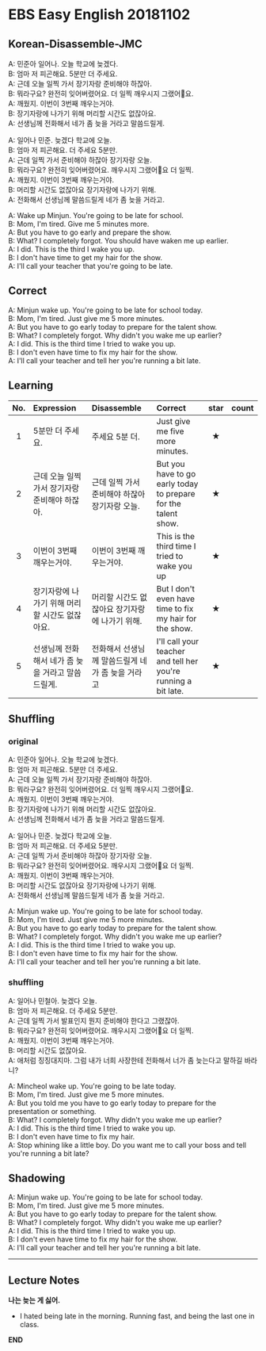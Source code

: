 # EBS Easy English 20181102

## Korean-Disassemble-JMC

A: 민준아 일어나. 오늘 학교에 늦겠다.  
B: 엄마 저 피곤해요. 5분만 더 주세요.  
A: 근데 오늘 일찍 가서 장기자랑 준비해야 하잖아.  
B: 뭐라구요? 완전히 잊어버렸어요. 더 일찍 깨우시지 그랬어요.  
A: 깨웠지. 이번이 3번째 깨우는거야.  
B: 장기자랑에 나가기 위해 머리할 시간도 없잖아요.  
A: 선생님께 전화해서 네가 좀 늦을 거라고 말씀드릴게.

A: 일어나 민준. 늦겠다 학교에 오늘.  
B: 엄마 저 피곤해요. 더 주세요 5분만.  
A: 근데 일찍 가서 준비해야 하잖아 장기자랑 오늘.  
B: 뭐라구요? 완전히 잊어버렸어요. 깨우시지 그랬어요 더 일찍.  
A: 깨웠지. 이번이 3번째 깨우는거야.  
B: 머리할 시간도 없잖아요 장기자랑에 나가기 위해.  
A: 전화해서 선생님께 말씀드릴게 네가 좀 늦을 거라고.

A: Wake up Minjun. You're going to be late for school.  
B: Mom, I'm tired. Give me 5 minutes more.  
A: But you have to go early and prepare the show.  
B: What? I completely forgot. You should have waken me up earlier.  
A: I did. This is the third I wake you up.  
B: I don't have time to get my hair for the show.  
A: I'll call your teacher that you're going to be late.  

## Correct

A: Minjun wake up. You're going to be late for school today.  
B: Mom, I'm tired. Just give me 5 more minutes.  
A: But you have to go early today to prepare for the talent show.  
B: What? I completely forgot. Why didn't you wake me up earlier?  
A: I did. This is the third time I tried to wake you up.  
B: I don't even have time to fix my hair for the show.  
A: I'll call your teacher and tell her you're running a bit late.

## Learning

| No. | Expression | Disassemble | Correct | star | count |
| :---: | :--- | :--- | :--- | :---: | :---: |
| 1 | 5분만 더 주세요. | 주세요 5분 더. | Just give me five more minutes. | ★ |
| 2 | 근데 오늘 일찍 가서 장기자랑 준비해야 하잖아. | 근데 일찍 가서 준비해야 하잖아 장기자랑 오늘. | But you have to go early today to prepare for the talent show. | ★ |
| 3 | 이번이 3번째 깨우는거야. | 이번이 3번째 깨우는거야. | This is the third time I tried to wake you up | ★ |
| 4 | 장기자랑에 나가기 위해 머리할 시간도 없잖아요. | 머리할 시간도 없잖아요 장기자랑에 나가기 위해. | But I don't even have time to fix my hair for the show. | ★ |
| 5 | 선생님께 전화해서 네가 좀 늦을 거라고 말씀드릴게. | 전화해서 선생님께 말씀드릴게 네가 좀 늦을 거라고 | I'll call your teacher and tell her you're running a bit late. | ★ |

## Shuffling

### original

A: 민준아 일어나. 오늘 학교에 늦겠다.  
B: 엄마 저 피곤해요. 5분만 더 주세요.  
A: 근데 오늘 일찍 가서 장기자랑 준비해야 하잖아.  
B: 뭐라구요? 완전히 잊어버렸어요. 더 일찍 깨우시지 그랬어요.  
A: 깨웠지. 이번이 3번째 깨우는거야.  
B: 장기자랑에 나가기 위해 머리할 시간도 없잖아요.  
A: 선생님께 전화해서 네가 좀 늦을 거라고 말씀드릴게.

A: 일어나 민준. 늦겠다 학교에 오늘.  
B: 엄마 저 피곤해요. 더 주세요 5분만.  
A: 근데 일찍 가서 준비해야 하잖아 장기자랑 오늘.  
B: 뭐라구요? 완전히 잊어버렸어요. 깨우시지 그랬어요 더 일찍.  
A: 깨웠지. 이번이 3번째 깨우는거야.  
B: 머리할 시간도 없잖아요 장기자랑에 나가기 위해.  
A: 전화해서 선생님께 말씀드릴게 네가 좀 늦을 거라고.

A: Minjun wake up. You're going to be late for school today.  
B: Mom, I'm tired. Just give me 5 more minutes.  
A: But you have to go early today to prepare for the talent show.  
B: What? I completely forgot. Why didn't you wake me up earlier?  
A: I did. This is the third time I tried to wake you up.  
B: I don't even have time to fix my hair for the show.  
A: I'll call your teacher and tell her you're running a bit late.

### shuffling

A: 일어나 민철아. 늦겠다 오늘.  
B: 엄마 저 피곤해요. 더 주세요 5분만.  
A: 근데 일찍 가서 발표인지 뭔지 준비해야 한다고 그랬잖아.  
B: 뭐라구요? 완전히 잊어버렸어요. 깨우시지 그랬어요 더 일찍.  
A: 깨웠지. 이번이 3번째 깨우는거야.  
B: 머리할 시간도 없잖아요.  
A: 애처럼 징징대지마. 그럼 내가 너희 사장한테 전화해서 너가 좀 늦는다고 말하길 바라니?

A: Mincheol wake up. You're going to be late today.  
B: Mom, I'm tired. Just give me 5 more minutes.  
A: But you told me you have to go early today to prepare for the presentation or something.  
B: What? I completely forgot. Why didn't you wake me up earlier?  
A: I did. This is the third time I tried to wake you up.  
B: I don't even have time to fix my hair.  
A: Stop whining like a little boy. Do you want me to call your boss and tell you're running a bit late?

## Shadowing

A: Minjun wake up. You're going to be late for school today.  
B: Mom, I'm tired. Just give me 5 more minutes.  
A: But you have to go early today to prepare for the talent show.  
B: What? I completely forgot. Why didn't you wake me up earlier?  
A: I did. This is the third time I tried to wake you up.  
B: I don't even have time to fix my hair for the show.  
A: I'll call your teacher and tell her you're running a bit late.

---


## Lecture Notes

**나는 늦는 게 싫어.**

* I hated being late in the morning. Running fast, and being the last one in class.


**END**
